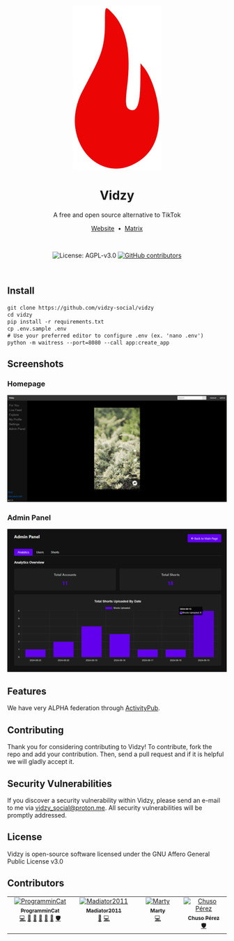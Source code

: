 <div align="center">
<img src="static/logo.svg">
<h1>Vidzy</h1>
A free and open source alternative to TikTok

<a href="https://vidzy.codeberg.page/">Website</a>
&nbsp;•&nbsp;
<a href="https://matrix.to/#/#vidzysocial:fedora.im">Matrix</a>

<br>

![License: AGPL-v3.0](https://img.shields.io/github/license/vidzy-social/vidzy?style=for-the-badge)
[![GitHub contributors](https://img.shields.io/github/contributors-anon/vidzy-social/vidzy?style=for-the-badge)](#contributors)

</div>

<br>

## Install

    git clone https://github.com/vidzy-social/vidzy
    cd vidzy
    pip install -r requirements.txt
    cp .env.sample .env
    # Use your preferred editor to configure .env (ex. 'nano .env')
    python -m waitress --port=8080 --call app:create_app

## Screenshots

### Homepage

![Homepage Screenshot](./screenshots/homepage.png)

### Admin Panel

![Admin Panel Screenshot](./screenshots/admin_panel.png)

## Features

We have very ALPHA federation through [ActivityPub](https://www.w3.org/TR/activitypub/).

## Contributing

Thank you for considering contributing to Vidzy! To contribute, fork the repo and add your contribution. Then, send a pull request and if it is helpful we will gladly accept it.

## Security Vulnerabilities

If you discover a security vulnerability within Vidzy, please send an e-mail to me via [vidzy_social@proton.me](mailto:vidzy_social@proton.me). All security vulnerabilities will be promptly addressed.

## License

Vidzy is open-source software licensed under the GNU Affero General Public License v3.0

## Contributors

<!-- ALL-CONTRIBUTORS-LIST:START - Do not remove or modify this section -->
<!-- prettier-ignore-start -->
<!-- markdownlint-disable -->
<table>
  <tbody>
    <tr>
      <td align="center" valign="top" width="14.28%"><a href="https://github.com/ProgramminCat"><img src="https://avatars.githubusercontent.com/u/72707293?v=4?s=100" width="100px;" alt="ProgramminCat"/><br /><sub><b>ProgramminCat</b></sub></a><br /><a href="#code-ProgramminCat" title="Code">💻</a> <a href="#design-ProgramminCat" title="Design">🎨</a> <a href="#ideas-ProgramminCat" title="Ideas, Planning, & Feedback">🤔</a> <a href="#question-ProgramminCat" title="Answering Questions">💬</a> <a href="#maintenance-ProgramminCat" title="Maintenance">🚧</a> <a href="#review-ProgramminCat" title="Reviewed Pull Requests">👀</a> <a href="#security-ProgramminCat" title="Security">🛡️</a></td>
      <td align="center" valign="top" width="14.28%"><a href="https://github.com/kodxana"><img src="https://avatars.githubusercontent.com/u/16674412?v=4?s=100" width="100px;" alt="Madiator2011"/><br /><sub><b>Madiator2011</b></sub></a><br /><a href="#design-kodxana" title="Design">🎨</a> <a href="#code-kodxana" title="Code">💻</a></td>
      <td align="center" valign="top" width="14.28%"><a href="https://github.com/nycterent"><img src="https://avatars.githubusercontent.com/u/81133?v=4?s=100" width="100px;" alt="Marty"/><br /><sub><b>Marty</b></sub></a><br /><a href="#code-nycterent" title="Code">💻</a></td>
      <td align="center" valign="top" width="14.28%"><a href="https://chuso.net"><img src="https://avatars.githubusercontent.com/u/3270352?v=4?s=100" width="100px;" alt="Chuso Pérez"/><br /><sub><b>Chuso Pérez</b></sub></a><br /><a href="#security-chusopr" title="Security">🛡️</a></td>
    </tr>
  </tbody>
</table>

<!-- markdownlint-restore -->
<!-- prettier-ignore-end -->

<!-- ALL-CONTRIBUTORS-LIST:END -->
